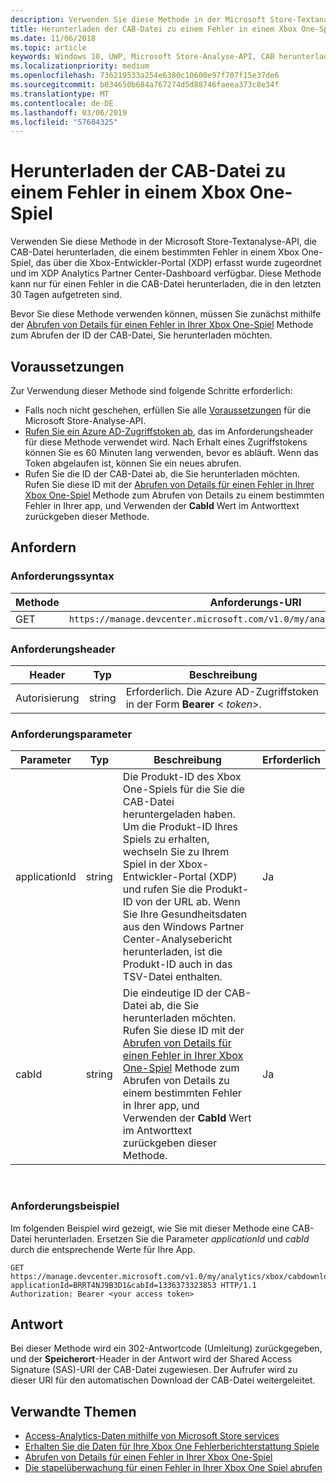 ```yaml
---
description: Verwenden Sie diese Methode in der Microsoft Store-Textanalyse-API zum Herunterladen der CAB-Datei für einen Fehler in Ihrem Spiel Xbox One.
title: Herunterladen der CAB-Datei zu einem Fehler in einem Xbox One-Spiel
ms.date: 11/06/2018
ms.topic: article
keywords: Windows 10, UWP, Microsoft Store-Analyse-API, CAB herunterladen
ms.localizationpriority: medium
ms.openlocfilehash: 736219533a254e6380c10600e97f707f15e37de6
ms.sourcegitcommit: b034650b684a767274d5d88746faeea373c8e34f
ms.translationtype: MT
ms.contentlocale: de-DE
ms.lasthandoff: 03/06/2019
ms.locfileid: "57604325"
---
```

# <a name="download-the-cab-file-for-an-error-in-your-xbox-one-game"></a>Herunterladen der CAB-Datei zu einem Fehler in einem Xbox One-Spiel

Verwenden Sie diese Methode in der Microsoft Store-Textanalyse-API, die CAB-Datei herunterladen, die einem bestimmten Fehler in einem Xbox One-Spiel, das über die Xbox-Entwickler-Portal (XDP) erfasst wurde zugeordnet und im XDP Analytics Partner Center-Dashboard verfügbar. Diese Methode kann nur für einen Fehler in die CAB-Datei herunterladen, die in den letzten 30 Tagen aufgetreten sind.

Bevor Sie diese Methode verwenden können, müssen Sie zunächst mithilfe der [Abrufen von Details für einen Fehler in Ihrer Xbox One-Spiel](get-details-for-an-error-in-your-xbox-one-game.md) Methode zum Abrufen der ID der CAB-Datei, Sie herunterladen möchten.

## <a name="prerequisites"></a>Voraussetzungen


Zur Verwendung dieser Methode sind folgende Schritte erforderlich:

* Falls noch nicht geschehen, erfüllen Sie alle [Voraussetzungen](access-analytics-data-using-windows-store-services.md#prerequisites) für die Microsoft Store-Analyse-API.
* [Rufen Sie ein Azure AD-Zugriffstoken ab](access-analytics-data-using-windows-store-services.md#obtain-an-azure-ad-access-token), das im Anforderungsheader für diese Methode verwendet wird. Nach Erhalt eines Zugriffstokens können Sie es 60 Minuten lang verwenden, bevor es abläuft. Wenn das Token abgelaufen ist, können Sie ein neues abrufen.
* Rufen Sie die ID der CAB-Datei ab, die Sie herunterladen möchten. Rufen Sie diese ID mit der [Abrufen von Details für einen Fehler in Ihrer Xbox One-Spiel](get-details-for-an-error-in-your-xbox-one-game.md) Methode zum Abrufen von Details zu einem bestimmten Fehler in Ihrer app, und Verwenden der **CabId** Wert im Antworttext zurückgeben dieser Methode.

## <a name="request"></a>Anfordern


### <a name="request-syntax"></a>Anforderungssyntax

| Methode | Anforderungs-URI                                                          |
|--------|----------------------------------------------------------------------|
| GET    | ```https://manage.devcenter.microsoft.com/v1.0/my/analytics/xbox/cabdownload``` |


### <a name="request-header"></a>Anforderungsheader

| Header        | Typ   | Beschreibung                                                                 |
|---------------|--------|-----------------------------------------------------------------------------|
| Autorisierung | string | Erforderlich. Die Azure AD-Zugriffstoken in der Form **Bearer** &lt; *token*&gt;. |


### <a name="request-parameters"></a>Anforderungsparameter

| Parameter        | Typ   |  Beschreibung      |  Erforderlich  |
|---------------|--------|---------------|------|
| applicationId | string | Die Produkt-ID des Xbox One-Spiels für die Sie die CAB-Datei heruntergeladen haben. Um die Produkt-ID Ihres Spiels zu erhalten, wechseln Sie zu Ihrem Spiel in der Xbox-Entwickler-Portal (XDP) und rufen Sie die Produkt-ID von der URL ab. Wenn Sie Ihre Gesundheitsdaten aus den Windows Partner Center-Analysebericht herunterladen, ist die Produkt-ID auch in das TSV-Datei enthalten. |  Ja  |
| cabId | string | Die eindeutige ID der CAB-Datei ab, die Sie herunterladen möchten. Rufen Sie diese ID mit der [Abrufen von Details für einen Fehler in Ihrer Xbox One-Spiel](get-details-for-an-error-in-your-xbox-one-game.md) Methode zum Abrufen von Details zu einem bestimmten Fehler in Ihrer app, und Verwenden der **CabId** Wert im Antworttext zurückgeben dieser Methode. |  Ja  |

 
### <a name="request-example"></a>Anforderungsbeispiel

Im folgenden Beispiel wird gezeigt, wie Sie mit dieser Methode eine CAB-Datei herunterladen. Ersetzen Sie die Parameter *applicationId* und *cabId* durch die entsprechende Werte für Ihre App.

```syntax
GET https://manage.devcenter.microsoft.com/v1.0/my/analytics/xbox/cabdownload?applicationId=BRRT4NJ9B3D1&cabId=1336373323853 HTTP/1.1
Authorization: Bearer <your access token>
```

## <a name="response"></a>Antwort

Bei dieser Methode wird ein 302-Antwortcode (Umleitung) zurückgegeben, und der **Speicherort**-Header in der Antwort wird der Shared Access Signature (SAS)-URI der CAB-Datei zugewiesen. Der Aufrufer wird zu dieser URI für den automatischen Download der CAB-Datei weitergeleitet.

## <a name="related-topics"></a>Verwandte Themen

* [Access-Analytics-Daten mithilfe von Microsoft Store services](access-analytics-data-using-windows-store-services.md)
* [Erhalten Sie die Daten für Ihre Xbox One Fehlerberichterstattung Spiele](get-error-reporting-data-for-your-xbox-one-game.md)
* [Abrufen von Details für einen Fehler in Ihrer Xbox One-Spiel](get-details-for-an-error-in-your-xbox-one-game.md)
* [Die stapelüberwachung für einen Fehler in Ihrer Xbox One Spiel abrufen](get-the-stack-trace-for-an-error-in-your-xbox-one-game.md)
